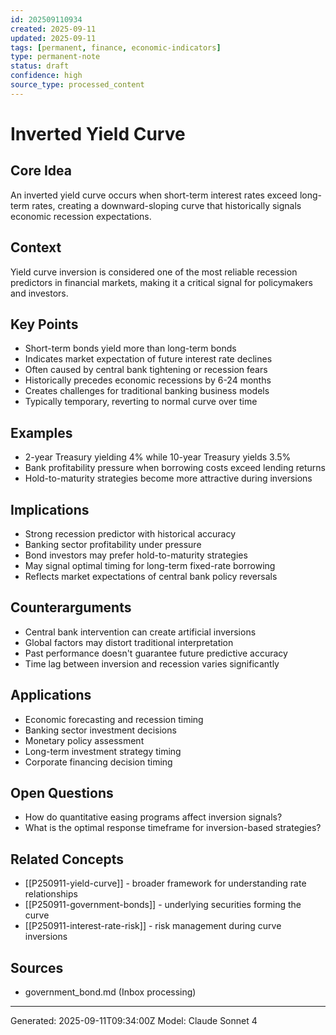 ```yaml
---
id: 202509110934
created: 2025-09-11
updated: 2025-09-11
tags: [permanent, finance, economic-indicators]
type: permanent-note
status: draft
confidence: high
source_type: processed_content
---
```


# Inverted Yield Curve

## Core Idea
An inverted yield curve occurs when short-term interest rates exceed long-term rates, creating a downward-sloping curve that historically signals economic recession expectations.

## Context
Yield curve inversion is considered one of the most reliable recession predictors in financial markets, making it a critical signal for policymakers and investors.

## Key Points
- Short-term bonds yield more than long-term bonds
- Indicates market expectation of future interest rate declines
- Often caused by central bank tightening or recession fears
- Historically precedes economic recessions by 6-24 months
- Creates challenges for traditional banking business models
- Typically temporary, reverting to normal curve over time

## Examples
- 2-year Treasury yielding 4% while 10-year Treasury yields 3.5%
- Bank profitability pressure when borrowing costs exceed lending returns
- Hold-to-maturity strategies become more attractive during inversions

## Implications
- Strong recession predictor with historical accuracy
- Banking sector profitability under pressure
- Bond investors may prefer hold-to-maturity strategies
- May signal optimal timing for long-term fixed-rate borrowing
- Reflects market expectations of central bank policy reversals

## Counterarguments
- Central bank intervention can create artificial inversions
- Global factors may distort traditional interpretation
- Past performance doesn't guarantee future predictive accuracy
- Time lag between inversion and recession varies significantly

## Applications
- Economic forecasting and recession timing
- Banking sector investment decisions
- Monetary policy assessment
- Long-term investment strategy timing
- Corporate financing decision timing

## Open Questions
- How do quantitative easing programs affect inversion signals?
- What is the optimal response timeframe for inversion-based strategies?

## Related Concepts
- [[P250911-yield-curve]] - broader framework for understanding rate relationships
- [[P250911-government-bonds]] - underlying securities forming the curve
- [[P250911-interest-rate-risk]] - risk management during curve inversions

## Sources
- government_bond.md (Inbox processing)

---
Generated: 2025-09-11T09:34:00Z
Model: Claude Sonnet 4